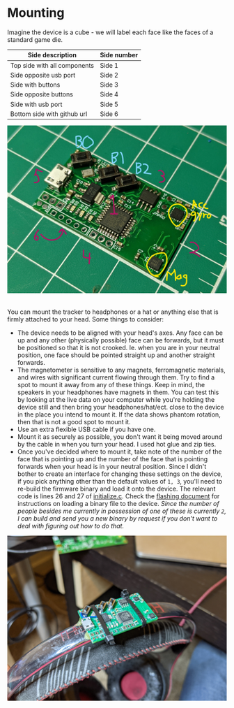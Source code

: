 # Mounting

Imagine the device is a cube - we will label each face like the faces of a standard game die.

| Side description | Side number |
| ---------------- | ----------- |
| Top side with all components | Side 1 |
| Side opposite usb port | Side 2 |
| Side with buttons | Side 3 |
| Side opposite buttons | Side 4 |
| Side with usb port | Side 5 |
| Bottom side with github url | Side 6 |

<img src="./imgs/board_diagram.jpg" alt="mounted" width="1000"/>
<br/><br/>

You can mount the tracker to headphones or a hat or anything else that is firmly attached to your head. Some things to consider:
* The device needs to be aligned with your head's axes. Any face can be up and any other (physically possible) face can be forwards, but it must be positioned so that it is not crooked. Ie. when you are in your neutral position, one face should be pointed straight up and another straight forwards.
* The magnetometer is sensitive to any magnets, ferromagnetic materials, and wires with significant current flowing through them. Try to find a spot to mount it away from any of these things. Keep in mind, the speakers in your headphones have magnets in them. You can test this by looking at the live data on your computer while you're holding the device still and then bring your headphones/hat/ect. close to the device in the place you intend to mount it. If the data shows phantom rotation, then that is not a good spot to mount it.
* Use an extra flexible USB cable if you have one.
* Mount it as securely as possible, you don't want it being moved around by the cable in when you turn your head. I used hot glue and zip ties.
* Once you've decided where to mount it, take note of the number of the face that is pointing up and the number of the face that is pointing forwards when your head is in your neutral position. Since I didn't bother to create an interface for changing these settings on the device, if you pick anything other than the default values of `1, 3`, you'll need to re-build the firmware binary and load it onto the device. The relevant code is lines 26 and 27 of [initialize.c](./../common_source_files/global/initialize.c). Check the [flashing document](./flashing.md) for instructions on loading a binary file to the device. *Since the number of people besides me currently in possession of one of these is currently `2`, I can build and send you a new binary by request if you don't want to deal with figuring out how to do that.*

<img src="./imgs/mounted.jpg" alt="mounted" width="1000"/>
